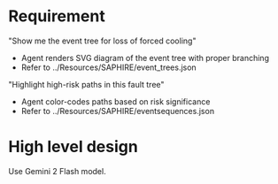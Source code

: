 # Requirement
   
"Show me the event tree for loss of forced cooling"
   - Agent renders SVG diagram of the event tree with proper branching
   - Refer to ../Resources/SAPHIRE/event_trees.json
   
"Highlight high-risk paths in this fault tree"
   - Agent color-codes paths based on risk significance
   - Refer to ../Resources/SAPHIRE/eventsequences.json


# High level design
Use Gemini 2 Flash model.


